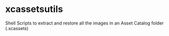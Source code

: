 xcassetsutils
=============

Shell Scripts to extract and restore all the images in an Asset Catalog folder (.xcassets)
